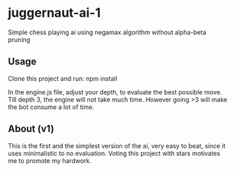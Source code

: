# juggernaut-ai-1
Simple chess playing ai using negamax algorithm without alpha-beta pruning

## Usage
Clone this project and run:
npm install

In the engine.js file, adjust your depth, to evaluate the best possible move. Till depth 3, the engine will not take much time. However going >3 will make the bot consume a lot of time.

## About (v1)
This is the first and the simplest version of the ai, very easy to beat, since it uses minimalistic to no evaluation. Voting this project with stars motivates me to promote my hardwork.
